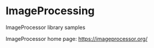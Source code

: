 # ImageProcessing
ImageProcessor library samples

ImageProcessor home page: https://imageprocessor.org/
